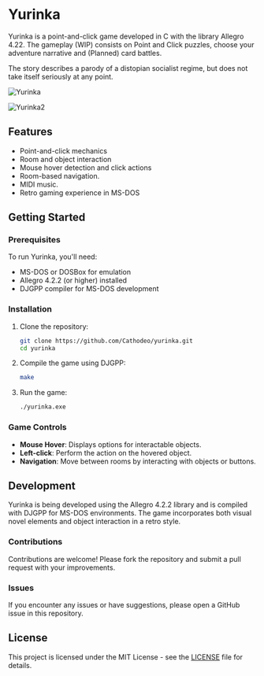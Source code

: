 
# Yurinka

Yurinka is a point-and-click game developed in C with the library Allegro 4.22.
The gameplay (WIP) consists on Point and Click puzzles, choose your adventure narrative
and (Planned) card battles.

The story describes a parody of a distopian socialist regime, but does not
take itself seriously at any point.

![Yurinka](https://github.com/user-attachments/assets/a9d36e26-40d1-4e54-b7fe-7c759bba0c1d)

![Yurinka2](https://github.com/user-attachments/assets/8da82fa5-f39c-474d-942e-9add5149f579)


## Features

- Point-and-click mechanics
- Room and object interaction
- Mouse hover detection and click actions
- Room-based navigation.
- MIDI music.
- Retro gaming experience in MS-DOS

## Getting Started

### Prerequisites

To run Yurinka, you'll need:

- MS-DOS or DOSBox for emulation
- Allegro 4.2.2 (or higher) installed
- DJGPP compiler for MS-DOS development

### Installation

1. Clone the repository:
   ```bash
   git clone https://github.com/Cathodeo/yurinka.git
   cd yurinka
   ```

2. Compile the game using DJGPP:
   ```bash
   make
   ```

3. Run the game:
   ```bash
   ./yurinka.exe
   ```

### Game Controls

- **Mouse Hover**: Displays options for interactable objects.
- **Left-click**: Perform the action on the hovered object.
- **Navigation**: Move between rooms by interacting with objects or buttons.

## Development

Yurinka is being developed using the Allegro 4.2.2 library and is compiled with DJGPP for MS-DOS environments. The game incorporates both visual novel elements and object interaction in a retro style.

### Contributions

Contributions are welcome! Please fork the repository and submit a pull request with your improvements.

### Issues

If you encounter any issues or have suggestions, please open a GitHub issue in this repository.

## License

This project is licensed under the MIT License - see the [LICENSE](LICENSE) file for details.
